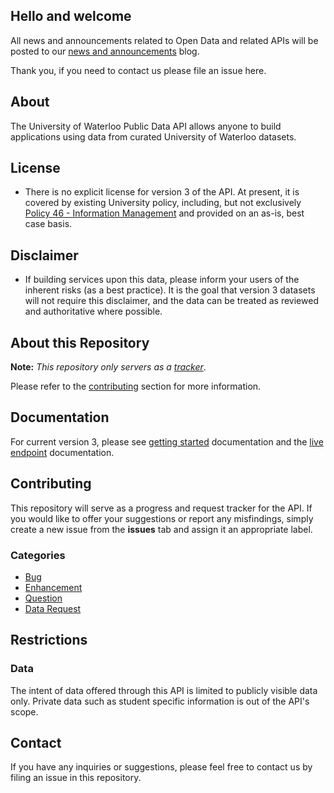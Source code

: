 ## Hello and welcome

All news and announcements related to Open Data and related APIs will be posted to our [news and announcements](https://uwaterloo.atlassian.net/wiki/spaces/UWAPI/blog) blog.

Thank you, if you need to contact us please file an issue here. 

## About

The University of Waterloo Public Data API allows anyone to build applications using data from curated University of Waterloo datasets.

## License
- There is no explicit license for version 3 of the API. At present, it is covered by existing University policy, including, but not exclusively [Policy 46 - Information Management](https://uwaterloo.ca/secretariat/policies-procedures-guidelines/policies/policy-46-information-management) and provided on an as-is, best case basis.

## Disclaimer
- If building services upon this data, please inform your users of the inherent risks (as a best practice). It is the goal that version 3 datasets will not require this disclaimer, and the data can be treated as reviewed and authoritative where possible.

## About this Repository

**Note:** *This repository only servers as a [tracker](#contributing)*.

Please refer to the [contributing](#contributing) section for more information.

## Documentation

For current version 3, please see [getting started](https://uwaterloo.atlassian.net/wiki/spaces/UWAPI/pages/34025641600/Getting+Started+-+OpenAPI) documentation and the [live endpoint](https://openapi.data.uwaterloo.ca/api-docs/index.html) documentation.

## Contributing

This repository will serve as a progress and request tracker for the API.
If you would like to offer your suggestions or report any misfindings, simply create a new issue from the **issues** tab and assign it an appropriate label.

### Categories

- [Bug](https://github.com/uWaterloo/OpenData/issues?labels=bug&page=1&state=open)
- [Enhancement](https://github.com/uWaterloo/OpenData/issues?labels=enhancement&page=1&state=open)
- [Question](https://github.com/uWaterloo/OpenData/issues?labels=question&page=1&state=open)
- [Data Request](https://github.com/uWaterloo/OpenData/issues?labels=data+request&page=1&state=open)


## Restrictions 

### Data

The intent of data offered through this API is limited to publicly visible data only.
Private data such as student specific information is out of the API's scope.


## Contact ##

If you have any inquiries or suggestions, please feel free to contact us by filing an issue in this repository.
